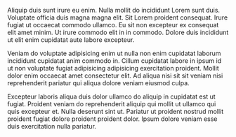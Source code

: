 Aliquip duis sunt irure eu enim. Nulla mollit do incididunt Lorem sunt duis. Voluptate officia duis magna magna elit. Sit Lorem proident consequat. Irure fugiat ut occaecat commodo ullamco. Eu sit non excepteur ex consequat elit amet minim. Ut irure commodo elit in in commodo. Dolore duis incididunt ut elit enim cupidatat aute labore excepteur.

Veniam do voluptate adipisicing enim ut nulla non enim cupidatat laborum incididunt cupidatat anim commodo in. Cillum cupidatat labore in ipsum id ut non voluptate fugiat adipisicing adipisicing exercitation proident. Mollit dolor enim occaecat amet consectetur elit. Ad aliqua nisi sit sit veniam nisi reprehenderit pariatur qui aliqua dolore veniam eiusmod culpa.

Excepteur laboris aliqua duis dolor ullamco do aliquip in cupidatat est ut fugiat. Proident veniam do reprehenderit aliquip qui mollit ut ullamco qui quis excepteur et. Nulla deserunt sint ut. Pariatur ut proident nostrud mollit proident fugiat dolore proident proident dolor. Ipsum dolore veniam esse duis exercitation nulla pariatur.
